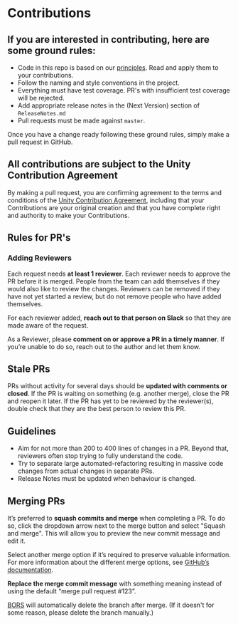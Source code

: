 # Contributions

## If you are interested in contributing, here are some ground rules:

* Code in this repo is based on our [principles](Documentation~/ecs_principles_and_vision.md). Read and apply them to your contributions.
* Follow the naming and style conventions in the project.
* Everything must have test coverage. PR's with insufficient test coverage will be rejected.
* Add appropriate release notes in the (Next Version) section of `ReleaseNotes.md`
* Pull requests must be made against `master`.

Once you have a change ready following these ground rules, simply make a pull request in GitHub.

## All contributions are subject to the Unity Contribution Agreement

By making a pull request, you are confirming agreement to the terms and conditions of the [Unity Contribution Agreement](https://unity3d.com/legal/licenses/Unity_Contribution_Agreement), including that your Contributions are your original creation and that you have complete right and authority to make your Contributions.

## Rules for PR's

### Adding Reviewers

Each request needs **at least 1 reviewer**. Each reviewer needs to approve the PR before it is merged. People from the team can add themselves if they would also like to review the changes. Reviewers can be removed if they have not yet started a review, but do not remove people who have added themselves.

For each reviewer added, **reach out to that person on Slack** so that they are made aware of the request.

As a Reviewer, please **comment on or approve a PR in a timely manner**. If you’re unable to do so, reach out to the author and let them know.

## Stale PRs

PRs without activity for several days should be **updated with comments or closed**. If the PR is waiting on something (e.g. another merge), close the PR and reopen it later. If the PR has yet to be reviewed by the reviewer(s), double check that they are the best person to review this PR.

## Guidelines

* Aim for not more than 200 to 400 lines of changes in a PR. Beyond that, reviewers often stop trying to fully understand the code.
* Try to separate large automated-refactoring resulting in massive code changes from actual changes in separate PRs.
* Release Notes must be updated when behaviour is changed.

## Merging PRs

It’s preferred to **squash commits and merge** when completing a PR. To do so, click the dropdown arrow next to the merge button and select "Squash and merge". This will allow you to preview the new commit message and edit it.

Select another merge option if it’s required to preserve valuable information. For more information about the different merge options, see [GitHub’s documentation](https://help.github.com/articles/about-merge-methods-on-github/).

**Replace the merge commit message** with something meaning instead of using the default “merge pull request #123”.

[BORS](https://ubors.herokuapp.com/) will automatically delete the branch after merge. (If it doesn't for some reason, please delete the branch manually.)
